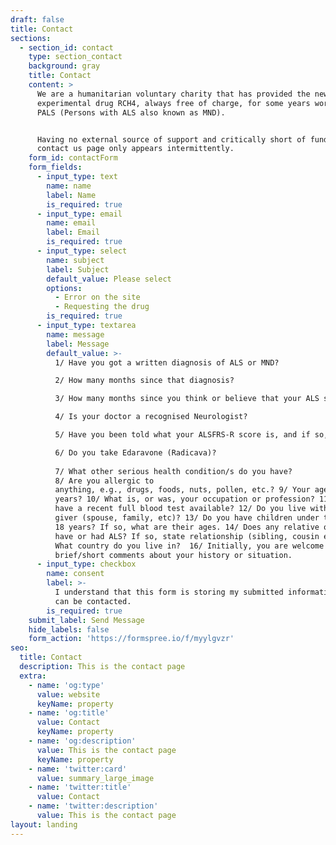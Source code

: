 ```yaml
---
draft: false
title: Contact
sections:
  - section_id: contact
    type: section_contact
    background: gray
    title: Contact
    content: >
      ​​We are a humanitarian voluntary charity that has provided the new
      experimental drug RCH4, always free of charge, for some years worldwide to
      PALS (Persons with ALS also known as MND).


      Having no external source of support and critically short of funding, this
      contact us page only appears intermittently.
    form_id: contactForm
    form_fields:
      - input_type: text
        name: name
        label: Name
        is_required: true
      - input_type: email
        name: email
        label: Email
        is_required: true
      - input_type: select
        name: subject
        label: Subject
        default_value: Please select
        options:
          - Error on the site
          - Requesting the drug
        is_required: true
      - input_type: textarea
        name: message
        label: Message
        default_value: >-
          1/ Have you got a written diagnosis of ALS or MND?  

          2/ How many months since that diagnosis?  

          3/ How many months since you think or believe that your ALS symptoms started?  

          4/ Is your doctor a recognised Neurologist?  

          5/ Have you been told what your ALSFRS-R score is, and if so, what is it and when?  

          6/ Do you take Edaravone (Radicava)?  
          
          7/ What other serious health condition/s do you have?  
          8/ Are you allergic to
          anything, e.g., drugs, foods, nuts, pollen, etc.? 9/ Your age in
          years? 10/ What is, or was, your occupation or profession? 11/ Do you
          have a recent full blood test available? 12/ Do you live with a care
          giver (spouse, family, etc)? 13/ Do you have children under the age of
          18 years? If so, what are their ages. 14/ Does any relative of yours
          have or had ALS? If so, state relationship (sibling, cousin etc.)  15/
          What country do you live in?  16/ Initially, you are welcome to add
          brief/short comments about your history or situation.
      - input_type: checkbox
        name: consent
        label: >-
          I understand that this form is storing my submitted information so I
          can be contacted.
        is_required: true
    submit_label: Send Message
    hide_labels: false
    form_action: 'https://formspree.io/f/myylgvzr'
seo:
  title: Contact
  description: This is the contact page
  extra:
    - name: 'og:type'
      value: website
      keyName: property
    - name: 'og:title'
      value: Contact
      keyName: property
    - name: 'og:description'
      value: This is the contact page
      keyName: property
    - name: 'twitter:card'
      value: summary_large_image
    - name: 'twitter:title'
      value: Contact
    - name: 'twitter:description'
      value: This is the contact page
layout: landing
---
```

